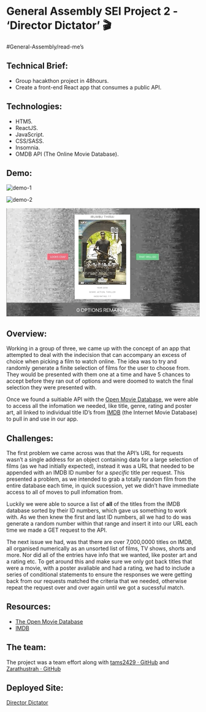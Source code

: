 # General Assembly SEI Project 2 - ‘Director Dictator’ 🎬
#General-Assembly/read-me’s

## Technical Brief:
* Group hacakthon project in 48hours.
* Create a front-end React app that consumes a public API.

## Technologies:
* HTM5.
* ReactJS.
* JavaScript.
* CSS/SASS.
* Insomnia.
* OMDB API (The Online Movie Database).

## Demo:

![demo-1](./src/assets/readme-gifs/project-2-demo-1.gif)

![demo-2](./src/assets/readme-gifs/project-2-demo-2.gif)

![demo-3](./src/assets/readme-gifs/project-2-demo-3.gif)

## Overview:
Working in a group of three, we came up with the concept of an app that attempted to deal with the indecision that can accompany an excess of choice when picking a film to watch online. The idea was to try and randomly generate a finite selection of films for the user to choose from. They would be presented with them one at a time and have 5 chances to accept before they ran out of options and were doomed to watch the final selection they were presented with.

Once we found a suitiable API with the [Open Movie Database](https://www.omdbapi.com/), we were able to access all the infomation we needed, like title, genre, rating and poster art, all linked to individual title ID’s from [IMDB](https://imdb.com/) (the Internet Movie Database) to pull in and use in our app.

## Challenges:

The first problem we came across was that the API’s URL for requests wasn’t a single address for an object containing data for a large selection of films (as we had initially expected), instead it was a URL that needed to be appended with an IMDB ID number for a *specific* title per request. This presented a problem, as we intended to grab a totally random film from the entire database each time, in quick sucession, yet we didn’t have immediate access to all of moves to pull infomation from.

Luckily we were able to source a list of **all** of the titles from the IMDB database sorted by their ID numbers, which gave us something to work with. As we then knew the first and last ID numbers, all we had to do was generate a random number within that range and insert it into our URL each time we made a GET request to the API.

The next issue we had, was that there are over 7,000,0000 titles on IMDB, all organised numerically as an unsorted list of films, TV shows, shorts and more. Nor did all of the entries have info that we wanted, like poster art and a rating etc. To get around this and make sure we only got back titles that were a movie, with a poster avaliable and had a rating, we had to include a series of conditional statements to ensure the responses we were getting back from our requests matched the criteria that we needed, otherwise repeat the request over and over again until we got a sucessful match.

## Resources:
* [The Open Movie Database](https://www.omdbapi.com/)
* [IMDB](https://www.imdb.com/)

## The team:

The project was a team effort along with [tams2429 · GitHub](https://github.com/tams2429) and [Zarathustrah · GitHub](https://github.com/Zarathustrah)

## Deployed Site:

[Director Dictator](https://director-dictator.netlify.app/)

